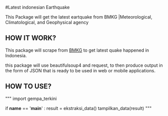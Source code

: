#Latest indonesian Earthquake

This Package will get the latest eartquake from BMKG |Meteorological, Climatological, and Geophysical agency

## HOW IT WORK?
This package will scrape from [BMKG](https://www.bmkg.go.id) to get latest quake happened in Indonesia.

this package will use beautifulsoup4 and request, to then produce output in the form of JSON that is ready to be used in web or mobile applications.

## HOW TO USE?
"""
import gempa_terkini

if __name__ == '__main__' :
    result = ekstraksi_data()
    tampilkan_data(result)
"""

